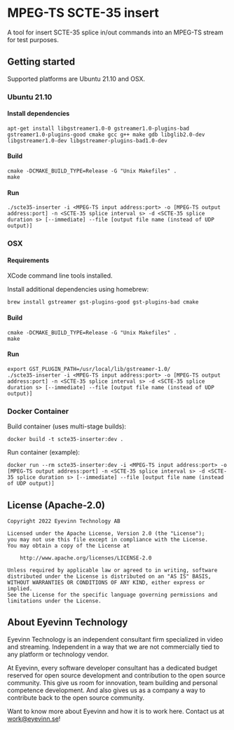 # MPEG-TS SCTE-35 insert

A tool for insert SCTE-35 splice in/out commands into an MPEG-TS stream for test purposes.

## Getting started

Supported platforms are Ubuntu 21.10 and OSX.

### Ubuntu 21.10

#### Install dependencies

```
apt-get install libgstreamer1.0-0 gstreamer1.0-plugins-bad gstreamer1.0-plugins-good cmake gcc g++ make gdb libglib2.0-dev libgstreamer1.0-dev libgstreamer-plugins-bad1.0-dev
```

#### Build

```
cmake -DCMAKE_BUILD_TYPE=Release -G "Unix Makefiles" .
make
```

#### Run
```
./scte35-inserter -i <MPEG-TS input address:port> -o [MPEG-TS output address:port] -n <SCTE-35 splice interval s> -d <SCTE-35 splice duration s> [--immediate] --file [output file name (instead of UDP output)]
```

### OSX

#### Requirements

XCode command line tools installed.

Install additional dependencies using homebrew:
```
brew install gstreamer gst-plugins-good gst-plugins-bad cmake
```

#### Build

```
cmake -DCMAKE_BUILD_TYPE=Release -G "Unix Makefiles" .
make
```

#### Run
```
export GST_PLUGIN_PATH=/usr/local/lib/gstreamer-1.0/
./scte35-inserter -i <MPEG-TS input address:port> -o [MPEG-TS output address:port] -n <SCTE-35 splice interval s> -d <SCTE-35 splice duration s> [--immediate] --file [output file name (instead of UDP output)]
```

### Docker Container

Build container (uses multi-stage builds):

```
docker build -t scte35-inserter:dev .
```

Run container (example):

```
docker run --rm scte35-inserter:dev -i <MPEG-TS input address:port> -o [MPEG-TS output address:port] -n <SCTE-35 splice interval s> -d <SCTE-35 splice duration s> [--immediate] --file [output file name (instead of UDP output)]
```

## License (Apache-2.0)

```
Copyright 2022 Eyevinn Technology AB

Licensed under the Apache License, Version 2.0 (the "License");
you may not use this file except in compliance with the License.
You may obtain a copy of the License at

    http://www.apache.org/licenses/LICENSE-2.0

Unless required by applicable law or agreed to in writing, software
distributed under the License is distributed on an "AS IS" BASIS,
WITHOUT WARRANTIES OR CONDITIONS OF ANY KIND, either express or implied.
See the License for the specific language governing permissions and
limitations under the License.
```

## About Eyevinn Technology

Eyevinn Technology is an independent consultant firm specialized in video and streaming. Independent in a way that we are not commercially tied to any platform or technology vendor.

At Eyevinn, every software developer consultant has a dedicated budget reserved for open source development and contribution to the open source community. This give us room for innovation, team building and personal competence development. And also gives us as a company a way to contribute back to the open source community.

Want to know more about Eyevinn and how it is to work here. Contact us at work@eyevinn.se!
